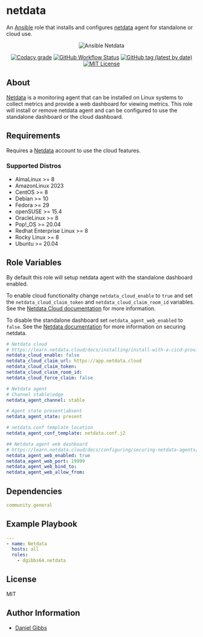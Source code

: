 # netdata

An [Ansible](https://www.ansible.com) role that installs and configures <a href="https://www.netdata.cloud">netdata</a> agent for standalone or cloud use.

<p align="center">
  <img src="https://github-production-user-asset-6210df.s3.amazonaws.com/4478206/248550959-b4dc7485-34bb-4915-94dc-25ec4df79a68.jpg" alt="Ansible Netdata"></a>
<br>
</p>
<p align="center">
<a href="https://app.codacy.com/gh/dgibbs64/ansible-role-netdata"><img src="https://img.shields.io/codacy/grade/1a892d499efd4dabb73beffa8d64ed01?logo=codacy&style=flat-square" alt="Codacy grade"></a>
<a href="https://github.com/dgibbs64/ansible-role-netdata/actions/workflows/molecule.yml"><img alt="GitHub Workflow Status" src="https://img.shields.io/github/actions/workflow/status/dgibbs64/ansible-role-netdata/molecule.yml?label=molecule&logo=ansible&style=flat-square"></a>
<a href="https://galaxy.ansible.com/dgibbs64/netdata"><img alt="GitHub tag (latest by date)" src="https://img.shields.io/github/v/tag/dgibbs64/ansible-role-netdata?color=EE0000&label=release&logo=ansible&style=flat-square"></a>
<a href="https://github.com/dgibbs64/ansible-role-netdata/blob/main/LICENSE.md"><img src="https://img.shields.io/github/license/gameservermanagers/docker-steamcmd?style=flat-square" alt="MIT License"></a>
</p>

## About

<a href="https://www.netdata.cloud">Netdata</a> is a monitoring agent that can be installed on Linux systems to collect metrics and provide a web dashboard for viewing metrics. This role will install or remove netdata agent and can be configured to use the standalone dashboard or the cloud dashboard.

## Requirements

Requires a <a href="https://www.netdata.cloud">Netdata</a> account to use the cloud features.

### Supported Distros

- AlmaLinux >= 8
- AmazonLinux 2023
- CentOS >= 8
- Debian >= 10
- Fedora >= 29
- openSUSE >= 15.4
- OracleLinux >= 8
- Pop!\_OS >= 20.04
- Redhat Enterprise Linux >= 8
- Rocky Linux >= 8
- Ubuntu >= 20.04

## Role Variables

By default this role will setup netdata agent with the standalone dashboard enabled.

To enable cloud functionality change `netdata_cloud_enable` to `true` and set the `netdata_cloud_claim_token` and `netdata_cloud_claim_room_id` variables. See the [Netdata Cloud documentation](https://learn.netdata.cloud/docs/installing/install-with-a-cicd-provisioning-system/ansible#edit-the-varsmainyml-file) for more information.

To disable the standalone dashboard set `netdata_agent_web_enabled` to `false`. See the [Netdata documentation](https://learn.netdata.cloud/docs/configuring/securing-netdata-agents/) for more information on securing netdata.

```yaml
# Netdata cloud
# https://learn.netdata.cloud/docs/installing/install-with-a-cicd-provisioning-system/ansible#edit-the-varsmainyml-file
netdata_cloud_enable: false
netdata_cloud_claim_url: https://app.netdata.cloud
netdata_cloud_claim_token:
netdata_cloud_claim_room_id:
netdata_cloud_force_claim: false

# Netdata agent
# Channel stable|edge
netdata_agent_channel: stable

# Agent state present|absent
netdata_agent_state: present

# netdata.conf template location
netdata_agent_conf_template: netdata.conf.j2

## Netdata agent web dashboard
# https://learn.netdata.cloud/docs/configuring/securing-netdata-agents/
netdata_agent_web_enabled: true
netdata_agent_web_port: 19999
netdata_agent_web_bind_to:
netdata_agent_web_allow_from:
```

## Dependencies

```yaml
community.general
```

## Example Playbook

```yaml
---
- name: Netdata
  hosts: all
  roles:
    - dgibbs64.netdata
```

## License

MIT

## Author Information

- [Daniel Gibbs](https://danielgibbs.co.uk)

